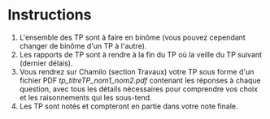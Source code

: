 # Instructions


1. L'ensemble des TP sont à faire en binôme (vous pouvez cependant changer de binôme d'un TP à l'autre).
2. Les rapports de TP sont à rendre à la fin du TP où la veille du TP suivant (dernier délais).
3. Vous rendrez sur Chamilo (section Travaux) votre TP sous forme d'un fichier PDF _tp_titreTP_nom1_nom2.pdf_ contenant les réponses à chaque question, avec tous les détails nécessaires pour comprendre vos choix et les raisonnements qui les sous-tend.
4. Les TP sont notés et compteront en partie dans votre note finale.
